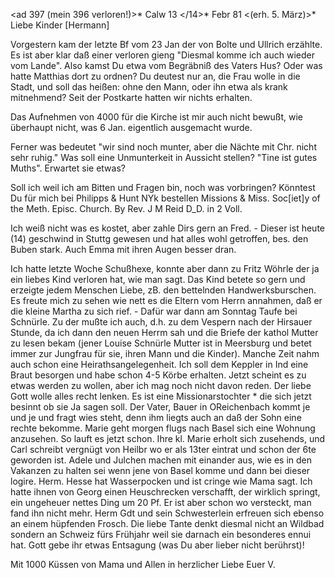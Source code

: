 <ad 397 (mein 396 verloren!)>* Calw 13 </14>* Febr 81
 <(erh. 5. März)>*
Liebe Kinder [Hermann]

Vorgestern kam der letzte Bf vom 23 Jan der von Bolte und Ullrich erzählte. Es ist aber klar daß einer verloren gieng "Diesmal komme ich auch wieder vom Lande". Also kamst Du etwa vom Begräbniß des Vaters Hus? Oder was hatte Matthias dort zu ordnen? Du deutest nur an, die Frau wolle in die Stadt, und soll das heißen: ohne den Mann, oder ihn etwa als krank mitnehmend? Seit der Postkarte hatten wir nichts erhalten.

Das Aufnehmen von 4000 für die Kirche ist mir auch nicht bewußt, wie überhaupt nicht, was 6 Jan. eigentlich ausgemacht wurde.

Ferner was bedeutet "wir sind noch munter, aber die Nächte mit Chr. nicht sehr ruhig." Was soll eine Unmunterkeit in Aussicht stellen? "Tine ist gutes Muths". Erwartet sie etwas?

Soll ich weil ich am Bitten und Fragen bin, noch was vorbringen? Könntest Du für mich bei Philipps & Hunt NYk bestellen
Missions & Miss. Soc[iet]y of the Meth. Episc. Church. By Rev. J M Reid D_D. in 2 Voll.

Ich weiß nicht was es kostet, aber zahle Dirs gern an Fred. - Dieser ist heute (14) geschwind in Stuttg gewesen und hat alles wohl getroffen, bes. den Buben stark. Auch Emma mit ihren Augen besser dran.

Ich hatte letzte Woche Schußhexe, konnte aber dann zu Fritz Wöhrle der ja ein liebes Kind verloren hat, wie man sagt. Das Kind betete so gern und erzeigte jedem Menschen Liebe, zB. den bettelnden Handwerksburschen. Es freute mich zu sehen wie nett es die Eltern vom Herrn annahmen, daß er die kleine Martha zu sich rief. - Dafür war dann am Sonntag Taufe bei Schnürle. Zu der mußte ich auch, d.h. zu dem Vespern nach der Hirsauer Stunde, da ich dann den neuen Herrm sah und die Briefe der kathol Mutter zu lesen bekam (jener Louise Schnürle Mutter ist in Meersburg und betet immer zur Jungfrau für sie, ihren Mann und die Kinder). Manche Zeit nahm auch schon eine Heirathsangelegenheit. Ich soll dem Keppler in Ind eine Braut besorgen und habe schon 4-5 Körbe erhalten. Jetzt scheint es zu etwas werden zu wollen, aber ich mag noch nicht davon reden. Der liebe Gott wolle alles recht lenken. Es ist eine Missionarstochter <Irene Mader>* die sich jetzt besinnt ob sie Ja sagen soll. Der Vater, Bauer in OReichenbach kommt je und je und fragt wies steht, denn ihm liegts auch an daß der Sohn eine rechte bekomme. 
Marie geht morgen flugs nach Basel sich eine Wohnung anzusehen. So lauft es jetzt schon. Ihre kl. Marie erholt sich zusehends, und Carl schreibt vergnügt von Heilbr wo er als 13ter eintrat und schon der 6te geworden ist. Adele und Julchen machen mit einander aus, wie es in den Vakanzen zu halten sei wenn jene von Basel komme und dann bei dieser logire. Herm. Hesse hat Wasserpocken und ist cringe wie Mama sagt. Ich hatte ihnen von Georg einen Heuschrecken verschafft, der wirklich springt, ein ungeheuer nettes Ding um 20 Pf. Er ist aber schon wo versteckt, man fand ihn nicht mehr. Herm Gdt und sein Schwesterlein erfreuen sich ebenso an einem hüpfenden Frosch. 
Die liebe Tante denkt diesmal nicht an Wildbad sondern an Schweiz fürs Frühjahr weil sie darnach ein besonderes ennui hat. Gott gebe ihr etwas Entsagung (was Du aber lieber nicht berührst)!

Mit 1000 Küssen von Mama und Allen in herzlicher Liebe
 Euer V.
